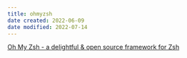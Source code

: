 ```yaml
---
title: ohmyzsh
date created: 2022-06-09
date modified: 2022-07-14
---
```


[Oh My Zsh - a delightful & open source framework for Zsh](https://ohmyz.sh/#install)
